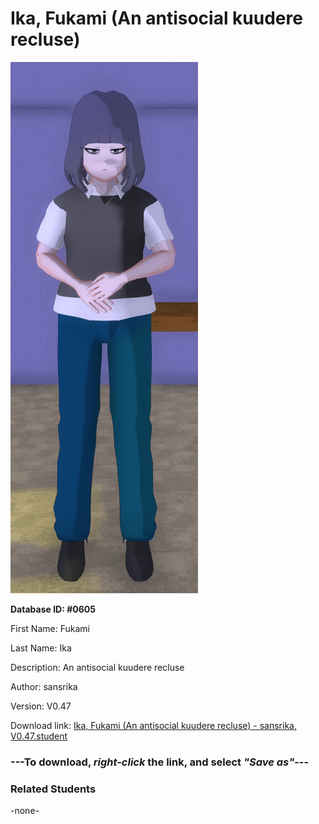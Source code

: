 # Ika, Fukami (An antisocial kuudere recluse)

<img src="../../Files/Images/Ika, Fukami (An antisocial kuudere recluse).png" title="Ika, Fukami (An antisocial kuudere recluse) - sansrika, V0.47">

**Database ID: #0605**

First Name: Fukami

Last Name: Ika

Description: An antisocial kuudere recluse

Author: sansrika

Version: V0.47

Download link: <a href="https://raw.githubusercontent.com/Arbiter1223/Daigaku-Gurashi-Custom-Students/master/Files/Student%20Files/Ika%2C%20Fukami%20(An%20antisocial%20kuudere%20recluse)%20-%20sansrika%2C%20V0.47.student">Ika, Fukami (An antisocial kuudere recluse) - sansrika, V0.47.student</a>

### ---**To download, _right-click_ the link, and select _"Save as"_**---

### Related Students

-none-
